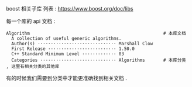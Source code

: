 boost 相关子库 列表 : https://www.boost.org/doc/libs

每一个库的 api 文档 : 
```
Algorithm                                                   # 本库文档
  A collection of useful generic algorithms.
  Author(s) ······························ Marshall Clow
  First Release ·························· 1.50.0
  C++ Standard Minimum Level ············· 03
  Categories ····························· Algorithms       # 本库分类 , 这里有相关分类的其他库 
```

有的时候我们需要到分类中才能更准确找到相关文档 . 